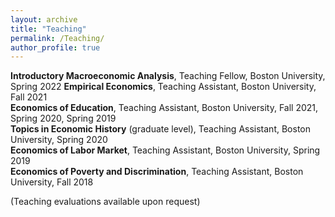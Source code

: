```yaml
---
layout: archive
title: "Teaching"
permalink: /Teaching/
author_profile: true
---
```


**Introductory Macroeconomic Analysis**, Teaching Fellow, Boston University, Spring 2022 
**Empirical Economics**, Teaching Assistant, Boston University, Fall 2021  
**Economics of Education**, Teaching Assistant, Boston University, Fall 2021, Spring 2020, Spring 2019  
**Topics in Economic History** (graduate level), Teaching Assistant, Boston University, Spring 2020           
**Economics of Labor Market**, Teaching Assistant, Boston University, Spring 2019      
**Economics of Poverty and Discrimination**, Teaching Assistant, Boston University, Fall 2018    

(Teaching evaluations available upon request)

